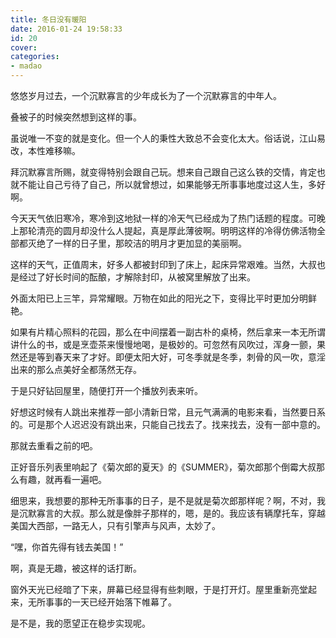```yaml
---
title: 冬日没有暖阳
date: 2016-01-24 19:58:33
id: 20
cover: 
categories:
- madao
---
```


 悠悠岁月过去，一个沉默寡言的少年成长为了一个沉默寡言的中年人。

 叠被子的时候突然想到这样的事。

 虽说唯一不变的就是变化。但一个人的秉性大致总不会变化太大。俗话说，江山易改，本性难移嘛。

 拜沉默寡言所赐，就变得特别会跟自己玩。想来自己跟自己这么铁的交情，肯定也就不能让自己亏待了自己，所以就曾想过，如果能够无所事事地度过这人生，多好啊。

 今天天气依旧寒冷，寒冷到这地狱一样的冷天气已经成为了热门话题的程度。可晚上那轮清亮的圆月却没什么人提起，真是厚此薄彼啊。明明这样的冷得仿佛活物全部都灭绝了一样的日子里，那皎洁的明月才更加显的美丽啊。

 这样的天气，正值周末，好多人都被封印到了床上，起床异常艰难。当然，大叔也是经过了好长时间的酝酿，才解除封印，从被窝里解放了出来。

 外面太阳已上三竿，异常耀眼。万物在如此的阳光之下，变得比平时更加分明鲜艳。

 如果有片精心照料的花园，那么在中间摆着一副古朴的桌椅，然后拿来一本无所谓讲什么的书，或是烹壶茶来慢慢地喝，是极妙的。可忽然有风吹过，浑身一颤，果然还是等到春天来了才好。即便太阳大好，可冬季就是冬季，刺骨的风一吹，意淫出来的那么点美好全都荡然无存。

 于是只好钻回屋里，随便打开一个播放列表来听。

 好想这时候有人跳出来推荐一部小清新日常，且元气满满的电影来看，当然要日系的。可是那个人迟迟没有跳出来，只能自己找去了。找来找去，没有一部中意的。

 那就去重看之前的吧。

 正好音乐列表里响起了《菊次郎的夏天》的《SUMMER》，菊次郎那个倒霉大叔那么有趣，就再看一遍吧。

 细思来，我想要的那种无所事事的日子，是不是就是菊次郎那样呢？啊，不对，我是沉默寡言的大叔。那么就是像胖子那样的，嗯，是的。我应该有辆摩托车，穿越美国大西部，一路无人，只有引擎声与风声，太妙了。

 “嘿，你首先得有钱去美国！”

 啊，真是无趣，被这样的话打断。

 窗外天光已经暗了下来，屏幕已经显得有些刺眼，于是打开灯。屋里重新亮堂起来，无所事事的一天已经开始落下帷幕了。

 是不是，我的愿望正在稳步实现呢。
